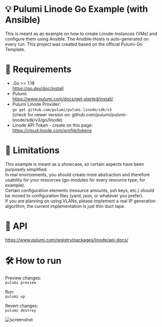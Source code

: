 # 💡  Pulumi Linode Go Example (with Ansible)
This is meant as an example on how to create Linode-Instances (VMs) and configure them using Ansible.
The Ansible-Hosts is auto-generated on every run. This project was created based on the official Pulumi-Go Template.  
  
# 📃 Requirements
- .Go >= 1.18  
https://go.dev/doc/install 
- Pulumi:  
https://www.pulumi.com/docs/get-started/install/
- Pulumi Linode Provider:  
```go get github.com/pulumi/pulumi-linode/sdk/v3```  
(check for newer version on: github.com/pulumi/pulumi-linode/sdk/v3/go/linode)  
- Linode API Token - create on this page:  
https://cloud.linode.com/profile/tokens

# 🚫 Limitations
This example is meant as a showcase, so certain aspects have been purposely simplified.  
In real environments, you should create more abstraction and therefore usability for your resources (go-modules for every resource type, for example).  
Certain configuration elements (resource amounts, ssh keys, etc.) should be moved to configuration files (yaml, json, or whatever you prefer).  
If you are planning on using VLANs, please implement a real IP generation algorithm; the current implementation is just thin duct tape.
  
# 📖 API
https://www.pulumi.com/registry/packages/linode/api-docs/  
  
# 🛠 How to run 
Preview changes:  
```pulumi preview```
  
Run:  
```pulumi up```
  
Revert changes:  
```pulumi destroy```

![screenshot](pulumi.png?raw=true)